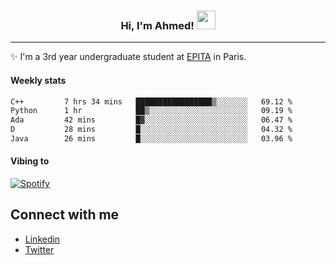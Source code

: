 <!-- Heading -->
<h3 align="center"> Hi, I'm Ahmed! <img src = "https://raw.githubusercontent.com/MartinHeinz/MartinHeinz/master/wave.gif" width = 30px></h3>

<!-- About section -->
---
✨ I'm a 3rd year undergraduate student at <a href="https://www.epita.fr/en/">EPITA</a> in Paris.

<h4 align ="left"> Weekly stats </h4>

<!--START_SECTION:waka-->

```txt
C++         7 hrs 34 mins   █████████████████▒░░░░░░░   69.12 %
Python      1 hr            ██▒░░░░░░░░░░░░░░░░░░░░░░   09.19 %
Ada         42 mins         █▓░░░░░░░░░░░░░░░░░░░░░░░   06.47 %
D           28 mins         █░░░░░░░░░░░░░░░░░░░░░░░░   04.32 %
Java        26 mins         █░░░░░░░░░░░░░░░░░░░░░░░░   03.96 %
```

<!--END_SECTION:waka-->

<!-- [![Ahmed's GitHub stats](https://github-readme-stats.vercel.app/api?username=ahmedhassayoune)](https://github.com/anuraghazra/github-readme-stats) -->

<h4 align ="left">Vibing to</h4>

[![Spotify](https://novatorem-ten-lyart.vercel.app/api/spotify)](https://open.spotify.com/user/31knevkvll66tzc3gqtoi6ngjbre)

<!-- Connect section -->

## Connect with me
  * <a href="https://www.linkedin.com/in/ahmed-hassayoune">Linkedin</a>
  * <a href="https://twitter.com/Ahmedhassaaa">Twitter</a>

<!-- Connect section: END -->
